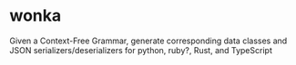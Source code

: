# wonka
Given a Context-Free Grammar, generate corresponding data classes and JSON serializers/deserializers for python, ruby?, Rust, and TypeScript
